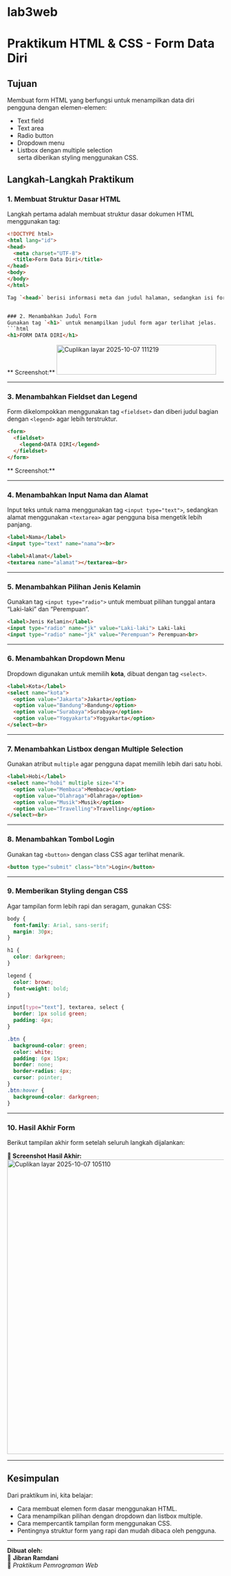 # lab3web
# Praktikum HTML & CSS - Form Data Diri

##  Tujuan
Membuat form HTML yang berfungsi untuk menampilkan data diri pengguna dengan elemen-elemen:
- Text field
- Text area
- Radio button
- Dropdown menu
- Listbox dengan multiple selection  
serta diberikan styling menggunakan CSS.


##  Langkah-Langkah Praktikum

### 1. Membuat Struktur Dasar HTML
Langkah pertama adalah membuat struktur dasar dokumen HTML menggunakan tag:
```html
<!DOCTYPE html>
<html lang="id">
<head>
  <meta charset="UTF-8">
  <title>Form Data Diri</title>
</head>
<body>
</body>
</html>

Tag `<head>` berisi informasi meta dan judul halaman, sedangkan isi form ditempatkan di dalam `<body>`.


### 2. Menambahkan Judul Form
Gunakan tag `<h1>` untuk menampilkan judul form agar terlihat jelas.
```html
<h1>FORM DATA DIRI</h1>
```

** Screenshot:**
<img width="371" height="69" alt="Cuplikan layar 2025-10-07 111219" src="https://github.com/user-attachments/assets/3bda6336-c2a2-485b-a4ed-f1b81bbfa618" />


---

### 3. Menambahkan Fieldset dan Legend
Form dikelompokkan menggunakan tag `<fieldset>` dan diberi judul bagian dengan `<legend>` agar lebih terstruktur.
```html
<form>
  <fieldset>
    <legend>DATA DIRI</legend>
  </fieldset>
</form>
```

** Screenshot:**

---

### 4. Menambahkan Input Nama dan Alamat
Input teks untuk nama menggunakan tag `<input type="text">`, sedangkan alamat menggunakan `<textarea>` agar pengguna bisa mengetik lebih panjang.
```html
<label>Nama</label>
<input type="text" name="nama"><br>

<label>Alamat</label>
<textarea name="alamat"></textarea><br>
```

---

### 5. Menambahkan Pilihan Jenis Kelamin
Gunakan tag `<input type="radio">` untuk membuat pilihan tunggal antara “Laki-laki” dan “Perempuan”.
```html
<label>Jenis Kelamin</label>
<input type="radio" name="jk" value="Laki-laki"> Laki-laki
<input type="radio" name="jk" value="Perempuan"> Perempuan<br>
```

---

### 6. Menambahkan Dropdown Menu
Dropdown digunakan untuk memilih **kota**, dibuat dengan tag `<select>`.
```html
<label>Kota</label>
<select name="kota">
  <option value="Jakarta">Jakarta</option>
  <option value="Bandung">Bandung</option>
  <option value="Surabaya">Surabaya</option>
  <option value="Yogyakarta">Yogyakarta</option>
</select><br>
```

---

### 7. Menambahkan Listbox dengan Multiple Selection
Gunakan atribut `multiple` agar pengguna dapat memilih lebih dari satu hobi.
```html
<label>Hobi</label>
<select name="hobi" multiple size="4">
  <option value="Membaca">Membaca</option>
  <option value="Olahraga">Olahraga</option>
  <option value="Musik">Musik</option>
  <option value="Travelling">Travelling</option>
</select><br>
```

---

### 8. Menambahkan Tombol Login
Gunakan tag `<button>` dengan class CSS agar terlihat menarik.
```html
<button type="submit" class="btn">Login</button>
```

---

### 9. Memberikan Styling dengan CSS
Agar tampilan form lebih rapi dan seragam, gunakan CSS:
```css
body {
  font-family: Arial, sans-serif;
  margin: 30px;
}

h1 {
  color: darkgreen;
}

legend {
  color: brown;
  font-weight: bold;
}

input[type="text"], textarea, select {
  border: 1px solid green;
  padding: 4px;
}

.btn {
  background-color: green;
  color: white;
  padding: 6px 15px;
  border: none;
  border-radius: 4px;
  cursor: pointer;
}
.btn:hover {
  background-color: darkgreen;
}
```

---

### 10. Hasil Akhir Form
Berikut tampilan akhir form setelah seluruh langkah dijalankan:

**📸 Screenshot Hasil Akhir:**
<img width="602" height="683" alt="Cuplikan layar 2025-10-07 105110" src="https://github.com/user-attachments/assets/35633c77-beae-43f0-becb-7cc5291fa903" />


---

##  Kesimpulan
Dari praktikum ini, kita belajar:
- Cara membuat elemen form dasar menggunakan HTML.
- Cara menampilkan pilihan dengan dropdown dan listbox multiple.
- Cara mempercantik tampilan form menggunakan CSS.
- Pentingnya struktur form yang rapi dan mudah dibaca oleh pengguna.

---

**Dibuat oleh:**  
👤 **Jibran Ramdani**  
📅 *Praktikum Pemrograman Web*  
